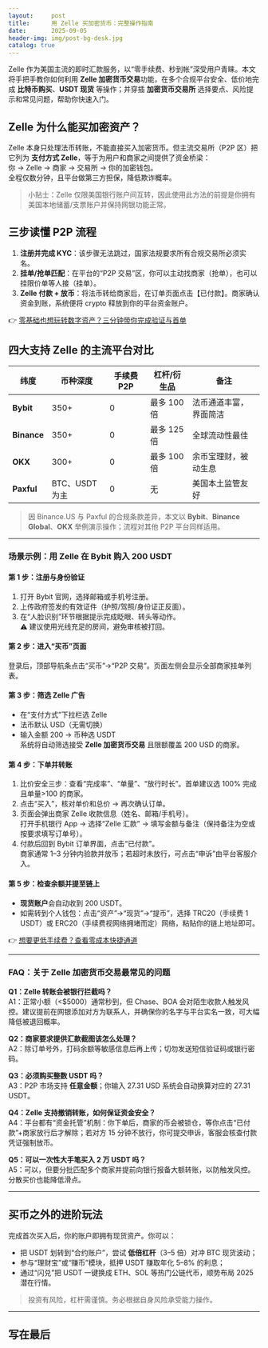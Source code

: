 ```yaml
---
layout:     post
title:      用 Zelle 买加密货币：完整操作指南
date:       2025-09-05
header-img: img/post-bg-desk.jpg
catalog: true
---
```


Zelle 作为美国主流的即时汇款服务，以“零手续费、秒到帐”深受用户青睐。本文将手把手教你如何利用 **Zelle 加密货币交易**功能，在多个合规平台安全、低价地完成 **比特币购买**、**USDT 现货** 等操作；并穿插 **加密货币交易所** 选择要点、风险提示和常见问题，帮助你快速入门。

## Zelle 为什么能买加密资产？

Zelle 本身只处理法币转账，不能直接买入加密货币。但主流交易所（P2P 区）把它列为 **支付方式 Zelle**，等于为用户和商家之间提供了资金桥梁：  
你 → Zelle → 商家 → 交易所 → 你的加密钱包。  
全程仅数分钟，且平台做第三方担保，降低欺诈概率。

> 小贴士：Zelle 仅限美国银行账户间互转，因此使用此方法的前提是你拥有美国本地储蓄/支票账户并保持网银功能正常。

## 三步读懂 P2P 流程

1. **注册并完成 KYC**：该步骤无法跳过，国家法规要求所有合规交易所必须实名。  
2. **挂单/抢单匹配**：在平台的“P2P 交易”区，你可以主动找商家（抢单），也可以挂限价单等人接（挂单）。  
3. **Zelle 付款 + 放币**：将法币转给商家后，在订单页面点击【已付款】。商家确认资金到账，系统便将 crypto 释放到你的平台资金账户。

👉 [零基础也想玩转数字资产？三分钟带你完成验证与首单](https://okxdog.com/)

## 四大支持 Zelle 的主流平台对比

| 纬度       | 币种深度 | 手续费 P2P | 杠杆/衍生品 | 备注                     |
|------------|----------|------------|--------------|--------------------------|
| **Bybit**  | 350+     | 0          | 最多 100 倍   | 法币通道丰富，界面简洁   |
| **Binance**| 350+     | 0          | 最多 125 倍   | 全球流动性最佳           |
| **OKX**    | 300+     | 0          | 最多 100 倍   | 余币宝理财，被动生息     |
| **Paxful** | BTC、USDT 为主 | 0   | 无            | 美国本土监管友好         |

> 因 Binance.US 与 Paxful 的合规条款差异，本文以 **Bybit**、**Binance Global**、**OKX** 举例演示操作；流程对其他 P2P 平台同样适用。

---

### 场景示例：用 Zelle 在 Bybit 购入 200 USDT

#### 第 1 步：注册与身份验证
1. 打开 Bybit 官网，选择邮箱或手机号注册。  
2. 上传政府签发的有效证件（护照/驾照/身份证正反面）。  
3. 在“人脸识别”环节根据提示完成眨眼、转头等动作。  
   ⚠️ 建议使用光线充足的房间，避免审核被打回。

#### 第 2 步：进入“买币”页面
登录后，顶部导航条点击“买币”→“P2P 交易”。页面左侧会显示全部商家挂单列表。

#### 第 3 步：筛选 Zelle 广告
- 在“支付方式”下拉栏选 Zelle  
- 法币默认 USD（无需切换）  
- 输入金额 200 → 币种选 USDT  
系统将自动筛选接受 **Zelle 加密货币交易** 且限额覆盖 200 USD 的商家。

#### 第 4 步：下单并转账
1. 比价安全三步：查看“完成率”、“单量”、“放行时长”。首单建议选 100% 完成且单量>100 的商家。  
2. 点击“买入”，核对单价和总价 → 再次确认订单。  
3. 页面会弹出商家 Zelle 收款信息（姓名、邮箱/手机号）。  
   打开手机银行 App → 选择“Zelle 汇款” → 填写金额与备注（保持备注为空或按要求填写订单号）。  
4. 付款后回到 Bybit 订单界面，点击“已付款”。  
   商家通常 1–3 分钟内验款并放币；若超时未放行，可点击“申诉”由平台客服介入。

#### 第 5 步：检查余额并提至链上
- **现货账户**会自动收到 200 USDT。  
- 如需转到个人钱包：点击“资产”→“现货”→“提币”，选择 TRC20（手续费 1 USDT）或 ERC20（手续费视网络拥堵而定）网络，粘贴你的链上地址即可。

👉 [想要更低手续费？查看零成本快捷通道](https://okxdog.com/)

---

### FAQ：关于 Zelle 加密货币交易最常见的问题

**Q1：Zelle 转账会被银行拦截吗？**  
A1：正常小额（<$5000）通常秒到，但 Chase、BOA 会对陌生收款人触发风控。建议提前在网银添加对方为联系人，并确保你的名字与平台实名一致，可大幅降低被退回概率。

**Q2：商家要求提供汇款截图该怎么处理？**  
A2：除订单号外，打码余额等敏感信息后再上传；切勿发送短信验证码或银行密码。

**Q3：必须购买整数 USDT 吗？**  
A3：P2P 市场支持 **任意金额**；你输入 27.31 USD 系统会自动换算对应的 27.31 USDT。

**Q4：Zelle 支持撤销转账，如何保证资金安全？**  
A4：平台都有“资金托管”机制：你下单后，商家的币会被锁仓，等你点击“已付款”+商家放行后才解除；若对方 15 分钟不放行，你可提交申诉，客服会核查付款凭证强制放币。

**Q5：可以一次性大手笔买入 2 万 USDT 吗？**  
A5：可以，但要分批匹配多个商家并提前向银行报备大额转账，以防触发风控。分散买价也能降低滑点。

---

## 买币之外的进阶玩法

完成首次买入后，你的账户即拥有现货资产。你可以：
- 把 USDT 划转到“合约账户”，尝试 **低倍杠杆**（3–5 倍）对冲 BTC 现货波动；  
- 参与“理财宝”或“赚币”模块，抵押 USDT 赚取年化 5–8% 的利息；  
- 通过“闪兑”把 USDT 一键换成 ETH、SOL 等热门公链代币，顺势布局 2025 潜在行情。

> 投资有风险，杠杆需谨慎。务必根据自身风险承受能力操作。

---

## 写在最后